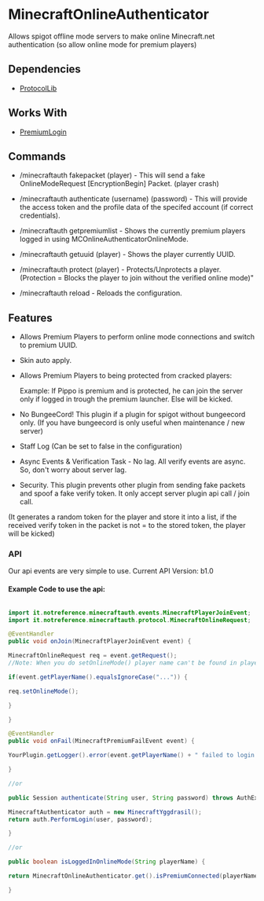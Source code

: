 # MinecraftOnlineAuthenticator
Allows spigot offline mode servers to make online Minecraft.net authentication (so allow online mode for premium players)

## Dependencies
* [ProtocolLib](https://www.spigotmc.org/resources/protocollib.1997/)

## Works With
* [PremiumLogin](https://www.spigotmc.org/resources/premiumlogin.76336/)

## Commands
* /minecraftauth fakepacket (player) - This will send a fake OnlineModeRequest [EncryptionBegin] Packet. (player crash)

* /minecraftauth authenticate (username) (password) - This will provide the access token and the profile data of the specifed account (if correct credentials).

* /minecraftauth getpremiumlist - Shows the currently premium players logged in using MCOnlineAuthenticatorOnlineMode.

* /minecraftauth getuuid (player) - Shows the player currently UUID.

* /minecraftauth protect (player) - Protects/Unprotects a player. (Protection  = Blocks the player to join without the verified online mode)"

* /minecraftauth reload - Reloads the configuration.


## Features

* Allows Premium Players to perform online mode connections and switch to premium UUID.

* Skin auto apply.

* Allows Premium Players to being protected from cracked players:

   Example:
   If Pippo is premium and is protected, he can join the server only if logged in
   trough the premium launcher. Else will be kicked.
   
* No BungeeCord! This plugin if a plugin for spigot without bungeecord only. (If you have bungeecord is only useful when maintenance / new server)    

* Staff Log (Can be set to false in the configuration)

* Async Events & Verification Task - No lag. All verify events are async. So, don't worry about server lag.

* Security. This plugin prevents other plugin from sending fake packets and spoof a fake verify token. It only accept server plugin api call / join call. 

(It generates a random token for the player and store it into a list, if the received verify token in the packet is not = to the stored token, the player will be kicked)

### API
Our api events are very simple to use.
Current API Version: b1.0

#### Example Code to use the api:
```java

import it.notreference.minecraftauth.events.MinecraftPlayerJoinEvent;
import it.notreference.minecraftauth.protocol.MinecraftOnlineRequest;

@EventHandler
public void onJoin(MinecraftPlayerJoinEvent event) {

MinecraftOnlineRequest req = event.getRequest();
//Note: When you do setOnlineMode() player name can't be found in player.getName(), you need to use event.getPlayerName();

if(event.getPlayerName().equalsIgnoreCase("...")) {

req.setOnlineMode();

}

}

@EventHandler
public void onFail(MinecraftPremiumFailEvent event) {

YourPlugin.getLogger().error(event.getPlayerName() + " failed to login in online-mode (invaild session?) Kick Message: " + event.getKickReason());

}

//or

public Session authenticate(String user, String password) throws AuthException, InvaildCredentialsException {

MinecraftAuthenticator auth = new MinecraftYggdrasil();
return auth.PerformLogin(user, password);

}

//or

public boolean isLoggedInOnlineMode(String playerName) {

return MinecraftOnlineAuthenticator.get().isPremiumConnected(playerName);

}
```

